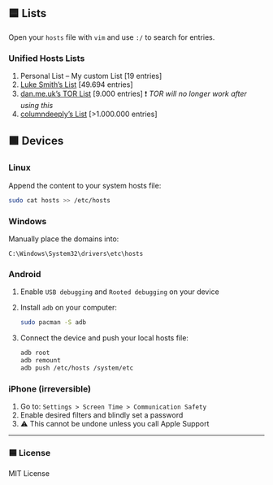 ## 🟦 Lists

Open your `hosts` file with `vim` and use `:/` to search for entries.

### Unified Hosts Lists

1. Personal List – My custom List [19 entries]
2. [Luke Smith’s List](https://github.com/LukeSmithxyz/etc/blob/master/ips) [49.694 entries]
3. [dan.me.uk’s TOR List](https://www.dan.me.uk/torlist/?full) [9.000 entries] ❗ *TOR will no longer work after using this*  
4. [columndeeply’s List](https://github.com/columndeeply/hosts) [>1.000.000 entries]

## 🟩 Devices

### Linux

Append the content to your system hosts file:

```bash
sudo cat hosts >> /etc/hosts
```

### Windows

Manually place the domains into:

```
C:\Windows\System32\drivers\etc\hosts
```

### Android

1. Enable `USB debugging` and `Rooted debugging` on your device  
2. Install `adb` on your computer:

   ```bash
   sudo pacman -S adb
   ```

3. Connect the device and push your local hosts file:

   ```bash
   adb root
   adb remount
   adb push /etc/hosts /system/etc
   ```

### iPhone (irreversible)

1. Go to: `Settings > Screen Time > Communication Safety`  
2. Enable desired filters and blindly set a password  
3. ⚠️ This cannot be undone unless you call Apple Support

---

### 🟦 License

MIT License

